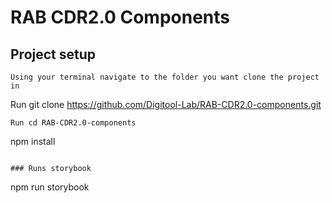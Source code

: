# RAB CDR2.0 Components

## Project setup

```
Using your terminal navigate to the folder you want clone the project in

```

Run git clone https://github.com/Digitool-Lab/RAB-CDR2.0-components.git

```
Run cd RAB-CDR2.0-components

```

npm install

```

### Runs storybook

```

npm run storybook

```

```
